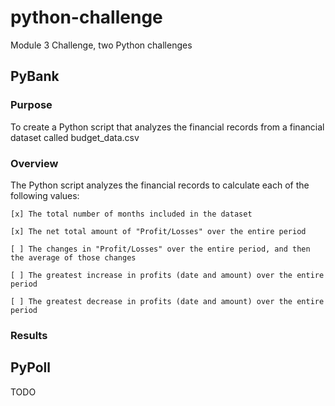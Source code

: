 # python-challenge
Module 3 Challenge, two Python challenges

## PyBank

### Purpose

To create a Python script that analyzes the financial records from a financial dataset called budget_data.csv

### Overview

The Python script analyzes the financial records to calculate each of the following values:

    [x] The total number of months included in the dataset

    [x] The net total amount of "Profit/Losses" over the entire period

    [ ] The changes in "Profit/Losses" over the entire period, and then the average of those changes

    [ ] The greatest increase in profits (date and amount) over the entire period

    [ ] The greatest decrease in profits (date and amount) over the entire period

### Results

## PyPoll
TODO
